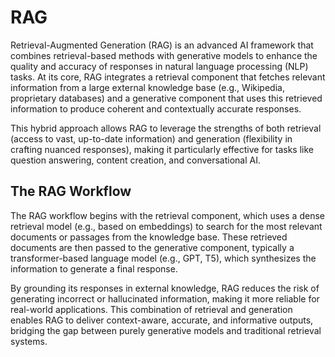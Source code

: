 # RAG

Retrieval-Augmented Generation (RAG) is an advanced AI framework that combines retrieval-based methods with generative models to enhance the quality and accuracy of responses in natural language processing (NLP) tasks. At its core, RAG integrates a retrieval component that fetches relevant information from a large external knowledge base (e.g., Wikipedia, proprietary databases) and a generative component that uses this retrieved information to produce coherent and contextually accurate responses. 

This hybrid approach allows RAG to leverage the strengths of both retrieval (access to vast, up-to-date information) and generation (flexibility in crafting nuanced responses), making it particularly effective for tasks like question answering, content creation, and conversational AI.

## The RAG Workflow

The RAG workflow begins with the retrieval component, which uses a dense retrieval model (e.g., based on embeddings) to search for the most relevant documents or passages from the knowledge base. These retrieved documents are then passed to the generative component, typically a transformer-based language model (e.g., GPT, T5), which synthesizes the information to generate a final response. 

By grounding its responses in external knowledge, RAG reduces the risk of generating incorrect or hallucinated information, making it more reliable for real-world applications. This combination of retrieval and generation enables RAG to deliver context-aware, accurate, and informative outputs, bridging the gap between purely generative models and traditional retrieval systems.

